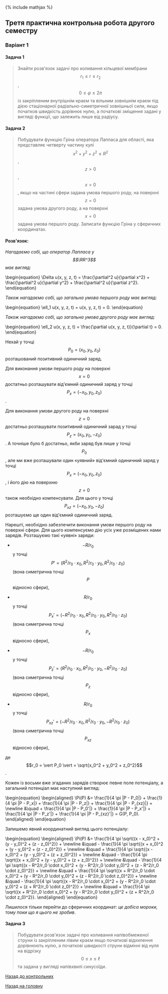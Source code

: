 {% include mathjax %}

## Третя практична контрольна робота другого семестру

### Варіант 1

#### Задача 1

> Знайти розв'язок задачі про коливання кільцевої мембрани $$r_1 \le r \le r_2$$, $$0 \le \varphi \le 2 \pi$$ із закріпленим внутрішнім краєм та вільним зовнішнім краєм під дією стаціонарної радіально-симетричної зовнішньої сили, якщо початков швидкість дорівнює нулю, а початкові зміщення задані у вигляді функції, що залежить лише від радіусу.

#### Задача 2

> Побудувати функцію Гріна оператора Лапласа для області, яка представляє четверту частину кулі $$x^2 + y^2 + z^2 \le R^2$$, $$z > 0$$, $$x > 0$$, якщо на частині сфери задана умова першого роду, на поверхні $$z = 0$$ задана умова другого роду, а на поверхні $$x = 0$$ задана умова першого роду. Записати функцію Гріна у сферичних координатах.

#### Розв'язок:

_Нагадаємо собі, що оператор Лапласа у $$\RR^3$$ має вигляд:_ 

\begin{equation}
	\Delta u(x, y, z, t) = \frac{\partial^2 u}{\partial x^2} + \frac{\partial^2 u}{\partial y^2} + \frac{\partial^2 u}{\partial z^2}.
\end{equation}

_Також нагадаємо собі, що загальна умова першого роду має вигляд:_

\begin{equation}
	\ell_1 u(x, y, z, t) = u(x, y, z, t) = 0.
\end{equation}

_Також нагадаємо собі, що загальна умова другого роду має вигляд:_

\begin{equation}
	\ell_2 u(x, y, z, t) = \frac{\partial u(x, y, z, t)}{\partial t} = 0.
\end{equation}

Нехай у точці $$P_0 = (x_0, y_0, z_0)$$ розташований позитивний одиничний заряд.

Для виконання умови першого роду на поверхні $$x = 0$$ достатньо розташувати від'ємний одиничний заряд у точці $$P_x = (-x_0, y_0, z_0)$$.

Для виконання умови другого роду на поверхні $$z = 0$$ достатньо розташувати позитивний одиничний зарад у точці $$P_z = (x_0, y_0, -z_0)$$. А точніше було б достатньо, якби заряд був лише у точці $$P_0$$, але ми вже розташували один &laquo;уявний&raquo; від'ємний одиничний заряд у точці $$P_x = (-x_0, y_0, z_0)$$, і його дію на поверхню $$z = 0$$ також необхідно компенсувати. Для цього у точці $$P_{xz} = (-x_0, y_0, -z_0)$$ розташуємо ще один від'ємний одиничний заряд.

Нарешті, необхідно забезпечити виконання умови першого роду на поверхні сфери. Для цього компенсуємо дію усіх уже розміщених нами зарядів. Розташуємо такі &laquo;уявні&raquo; заряди: 

- $$-R/r_0$$ у точці $$P' = (R^2/r_0 \cdot x_0, R^2/r_0 \cdot y_0, R^2/r_0 \cdot z_0)$$ (вона симетрична точці $$P$$ відносно сфери),

- $$R/r_0$$ у точці $$P_x' = (-R^2/r_0 \cdot x_0, R^2/r_0 \cdot y_0, R^2/r_0 \cdot z_0)$$ (вона симетрична точці $$P_x$$ відносно сфери),

- $$-R/r_0$$ у точці $$P_z' = (R^2/r_0 \cdot x_0, R^2/r_0 \cdot y_0, -R^2/r_0 \cdot z_0)$$ (вона симетрична точці $$P_z$$ відносно сфери),

- $$R/r_0$$ у точці $$P_{xz}' = (-R^2/r_0 \cdot x_0, R^2/r_0 \cdot y_0, -R^2/r_0 \cdot z_0)$$ (вона симетрична точці $$P_{xz}$$ відносно сфери),

де $$r_0 = \vert P_0 \vert = \sqrt{x_0^2 + y_0^2 + z_0^2}$$.

Кожен із восьми вже згаданих зарядів створює певне поле потенціалу, а загальний потенціал має наступний вигляд: 

\begin{equation}
	\begin{aligned}
		\Pi(P) &= \frac{1}{4 \pi |P - P_0|} + \frac{1}{4 \pi |P - P_x|} + \frac{1}{4 \pi |P - P_z|} + \frac{1}{4 \pi |P - P_{xz}|} + \newline
		&\quad + \frac{1}{4 \pi |P - P_0'|} + \frac{1}{4 \pi |P - P_x'|} + \frac{1}{4 \pi |P - P_z'|} + \frac{1}{4 \pi |P - P_{xz}'|} = G(P, P_0).
	\end{aligned}
\end{equation}

Запишемо явний координатний вигляд цього потенціалу:

\begin{equation}
	\begin{aligned}
		\Pi(P) &= \frac{1}{4 \pi \sqrt{(x - x_0)^2 + (y - y_0)^2 + (z - z_0)^2}} + \newline
		&\quad - \frac{1}{4 \pi \sqrt{(x + x_0)^2 + (y - y_0)^2 + (z - z_0)^2}} + \newline
		&\quad + \frac{1}{4 \pi \sqrt{(x - x_0)^2 + (y - y_0)^2 + (z + z_0)^2}} + \newline
		&\quad - \frac{1}{4 \pi \sqrt{(x + x_0)^2 + (y - y_0)^2 + (z + z_0)^2}} + \newline
		&\quad - \frac{1}{4 \pi \sqrt{(x - R^2/r_0 \cdot x_0)^2 + (y - R^2/r_0 \cdot y_0)^2 + (z - R^2/r_0 \cdot z_0)^2}} + \newline
		&\quad + \frac{1}{4 \pi \sqrt{(x + R^2/r_0 \cdot x_0)^2 + (y - R^2/r_0 \cdot y_0)^2 + (z - R^2/r_0 \cdot z_0)^2}} + \newline
		&\quad - \frac{1}{4 \pi \sqrt{(x - R^2/r_0 \cdot x_0)^2 + (y - R^2/r_0 \cdot y_0)^2 + (z + R^2/r_0 \cdot z_0)^2}} + \newline
		&\quad + \frac{1}{4 \pi \sqrt{(x + R^2/r_0 \cdot x_0)^2 + (y - R^2/r_0 \cdot y_0)^2 + (z + R^2/r_0 \cdot z_0)^2}}.
	\end{aligned}
\end{equation}

Лишилося тільки перейти до сферичних координат: _це добіса мороки, тому поки що я цього не зробив_.

#### Задача 3

> Побудувати розв'язок задачі про коливання напівобмеженої струни із закріпленим лівим краєм якщо початкові відхилення дорівнюють нулю, а початкові швидкості струни відмінні від нуля на відрізку $$0 \le x \le \ell$$ та задана у вигляді напівхвилі синусоїди.

[Назад до контрольних](README.md)

[Назад на головну](../../README.md)
